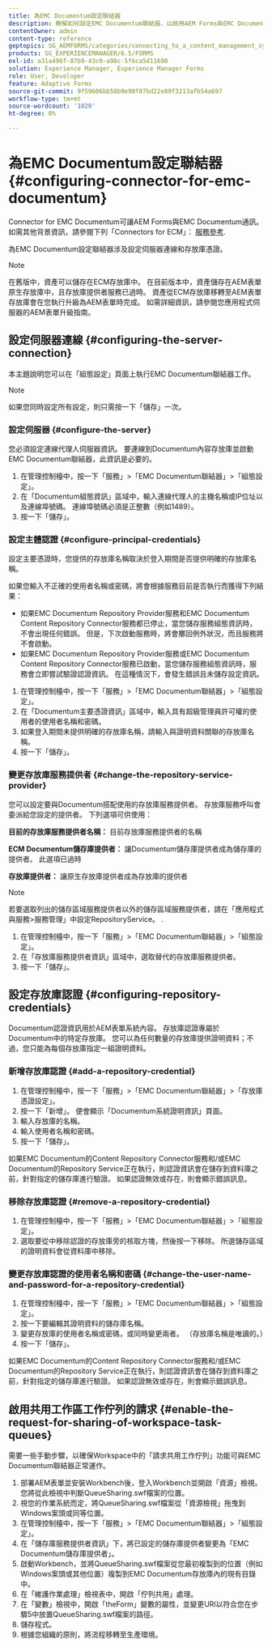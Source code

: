 ```yaml
---
title: 為EMC Documentum設定聯結器
description: 瞭解如何設定EMC Documentum聯結器，以啟用AEM Forms與EMC Documentum之間的通訊。
contentOwner: admin
content-type: reference
geptopics: SG_AEMFORMS/categories/connecting_to_a_content_management_system
products: SG_EXPERIENCEMANAGER/6.5/FORMS
exl-id: a31a496f-87b9-43c0-a98c-5f6ca5d11690
solution: Experience Manager, Experience Manager Forms
role: User, Developer
feature: Adaptive Forms
source-git-commit: 9f59606bb58b9e90f07bd22e89f3213afb54a697
workflow-type: tm+mt
source-wordcount: '1020'
ht-degree: 0%

---
```


# 為EMC Documentum設定聯結器 {#configuring-connector-for-emc-documentum}

Connector for EMC Documentum可讓AEM Forms與EMC Documentum通訊。 如需其他背景資訊，請參閱下列「Connectors for ECM」： [服務參考](https://www.adobe.com/go/learn_aemforms_services_63).

為EMC Documentum設定聯結器涉及設定伺服器連線和存放庫憑證。

>[!NOTE]
>
>在舊版中，資產可以儲存在ECM存放庫中。 在目前版本中，資產儲存在AEM表單原生存放庫中，且存放庫提供者服務已過時。 資產從ECM存放庫移轉至AEM表單存放庫會在您執行升級為AEM表單時完成。 如需詳細資訊，請參閱您應用程式伺服器的AEM表單升級指南。

## 設定伺服器連線 {#configuring-the-server-connection}

本主題說明您可以在「組態設定」頁面上執行EMC Documentum聯結器工作。

>[!NOTE]
>
>如果您同時設定所有設定，則只需按一下「儲存」一次。

### 設定伺服器 {#configure-the-server}

您必須設定連線代理人伺服器資訊。 要連線到Documentum內容存放庫並啟動EMC Documentum聯結器，此資訊是必要的。

1. 在管理控制檯中，按一下「服務」>「EMC Documentum聯結器」>「組態設定」。
1. 在「Documentum組態資訊」區域中，輸入連線代理人的主機名稱或IP位址以及連線埠號碼。 連線埠號碼必須是正整數（例如1489）。
1. 按一下「儲存」。

### 設定主體認證 {#configure-principal-credentials}

設定主要憑證時，您提供的存放庫名稱取決於登入期間是否提供明確的存放庫名稱。

如果您輸入不正確的使用者名稱或密碼，將會根據服務目前是否執行而獲得下列結果：

* 如果EMC Documentum Repository Provider服務和EMC Documentum Content Repository Connector服務都已停止，當您儲存服務組態資訊時，不會出現任何錯誤。 但是，下次啟動服務時，將會擲回例外狀況，而且服務將不會啟動。
* 如果EMC Documentum Repository Provider服務或EMC Documentum Content Repository Connector服務已啟動，當您儲存服務組態資訊時，服務會立即嘗試驗證認證資訊。 在這種情況下，會發生錯誤且未儲存設定資訊。

1. 在管理控制檯中，按一下「服務」>「EMC Documentum聯結器」>「組態設定」。
1. 在「Documentum主要憑證資訊」區域中，輸入具有超級管理員許可權的使用者的使用者名稱和密碼。
1. 如果登入期間未提供明確的存放庫名稱，請輸入與證明資料關聯的存放庫名稱。
1. 按一下「儲存」。

### 變更存放庫服務提供者 {#change-the-repository-service-provider}

您可以設定要與Documentum搭配使用的存放庫服務提供者。 存放庫服務呼叫會委派給您設定的提供者。 下列選項可供使用：

**目前的存放庫服務提供者名稱：** 目前存放庫服務提供者的名稱

**ECM Documentum儲存庫提供者：** 讓Documentum儲存庫提供者成為儲存庫的提供者。 此選項已過時

**存放庫提供者：** 讓原生存放庫提供者成為存放庫的提供者

>[!NOTE]
>
>若要選取列出的儲存區域服務提供者以外的儲存區域服務提供者，請在「應用程式與服務>服務管理」中設定RepositoryService。 <!-- Fix broken link (See Managing Services) -->.

1. 在管理控制檯中，按一下「服務」>「EMC Documentum聯結器」>「組態設定」。
1. 在「存放庫服務提供者資訊」區域中，選取替代的存放庫服務提供者。
1. 按一下「儲存」。

## 設定存放庫認證 {#configuring-repository-credentials}

Documentum認證資訊用於AEM表單系統內容。 存放庫認證專屬於Documentum中的特定存放庫。 您可以為任何數量的存放庫提供證明資料；不過，您只能為每個存放庫指定一組證明資料。

### 新增存放庫認證 {#add-a-repository-credential}

1. 在管理控制檯中，按一下「服務」>「EMC Documentum聯結器」>「存放庫憑證設定」。
1. 按一下「新增」。 便會顯示「Documentum系統證明資訊」頁面。
1. 輸入存放庫的名稱。
1. 輸入使用者名稱和密碼。
1. 按一下「儲存」。

如果EMC Documentum的Content Repository Connector服務和/或EMC Documentum的Repository Service正在執行，則認證資訊會在儲存到資料庫之前，針對指定的儲存庫進行驗證。 如果認證無效或存在，則會顯示錯誤訊息。

### 移除存放庫認證 {#remove-a-repository-credential}

1. 在管理控制檯中，按一下「服務」>「EMC Documentum聯結器」>「組態設定」。
1. 選取要從中移除認證的存放庫旁的核取方塊，然後按一下移除。 所選儲存區域的證明資料會從資料庫中移除。

### 變更存放庫認證的使用者名稱和密碼 {#change-the-user-name-and-password-for-a-repository-credential}

1. 在管理控制檯中，按一下「服務」>「EMC Documentum聯結器」>「組態設定」。
1. 按一下要編輯其證明資料的儲存庫名稱。
1. 變更存放庫的使用者名稱或密碼，或同時變更兩者。 （存放庫名稱是唯讀的。）
1. 按一下「儲存」。

如果EMC Documentum的Content Repository Connector服務和/或EMC Documentum的Repository Service正在執行，則認證資訊會在儲存到資料庫之前，針對指定的儲存庫進行驗證。 如果認證無效或存在，則會顯示錯誤訊息。

## 啟用共用工作區工作佇列的請求 {#enable-the-request-for-sharing-of-workspace-task-queues}

需要一些手動步驟，以確保Workspace中的「請求共用工作佇列」功能可與EMC Documentum聯結器正常運作。

1. 部署AEM表單並安裝Workbench後，登入Workbench並開啟「資源」檢視。 您將從此檢視中判斷QueueSharing.swf檔案的位置。
1. 視您的作業系統而定，將QueueSharing.swf檔案從「資源檢視」拖曳到Windows案頭或同等位置。
1. 在管理控制檯中，按一下「服務」>「EMC Documentum聯結器」>「組態設定」。
1. 在「儲存庫服務提供者資訊」下，將已設定的儲存庫提供者變更為「EMC Documentum儲存庫提供者」。
1. 啟動Workbench，並將QueueSharing.swf檔案從您最初複製到的位置（例如Windows案頭或其他位置）複製到EMC Documentum存放庫內的現有目錄中。
1. 在「維護作業處理」檢視表中，開啟「佇列共用」處理。
1. 在「變數」檢視中，開啟「theForm」變數的屬性，並變更URI以符合您在步驟5中放置QueueSharing.swf檔案的路徑。
1. 儲存程式。
1. 根據您組織的原則，將流程移轉至生產環境。
